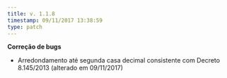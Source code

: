 ```yaml
---
title: v. 1.1.8
timestamp: 09/11/2017 13:38:59
type: patch
---
```


**Correção de bugs**
+ Arredondamento até segunda casa decimal consistente com Decreto 8.145/2013 (alterado em 09/11/2017)